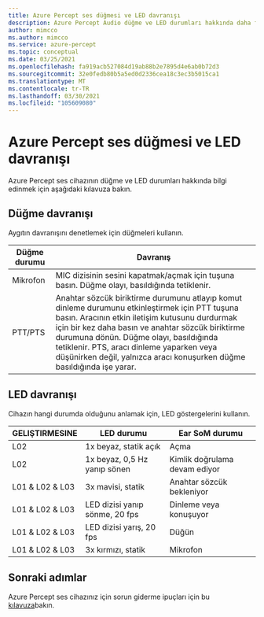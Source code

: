 ```yaml
---
title: Azure Percept ses düğmesi ve LED davranışı
description: Azure Percept Audio düğme ve LED durumları hakkında daha fazla bilgi edinin
author: mimcco
ms.author: mimcco
ms.service: azure-percept
ms.topic: conceptual
ms.date: 03/25/2021
ms.openlocfilehash: fa919acb527084d19ab88b2e7895d4e6ab0b72d3
ms.sourcegitcommit: 32e0fedb80b5a5ed0d2336cea18c3ec3b5015ca1
ms.translationtype: MT
ms.contentlocale: tr-TR
ms.lasthandoff: 03/30/2021
ms.locfileid: "105609080"
---
```

# <a name="azure-percept-audio-button-and-led-behavior"></a>Azure Percept ses düğmesi ve LED davranışı

Azure Percept ses cihazının düğme ve LED durumları hakkında bilgi edinmek için aşağıdaki kılavuza bakın.

## <a name="button-behavior"></a>Düğme davranışı

Aygıtın davranışını denetlemek için düğmeleri kullanın.

|Düğme durumu|Davranış|
|------------|----------|
|Mikrofon|MIC dizisinin sesini kapatmak/açmak için tuşuna basın. Düğme olayı, basıldığında tetiklenir.|
|PTT/PTS|Anahtar sözcük biriktirme durumunu atlayıp komut dinleme durumunu etkinleştirmek için PTT tuşuna basın. Aracının etkin iletişim kutusunu durdurmak için bir kez daha basın ve anahtar sözcük biriktirme durumuna dönün. Düğme olayı, basıldığında tetiklenir. PTS, aracı dinleme yaparken veya düşünirken değil, yalnızca aracı konuşurken düğme basıldığında işe yarar.|

## <a name="led-behavior"></a>LED davranışı

Cihazın hangi durumda olduğunu anlamak için, LED göstergelerini kullanın.

|GELIŞTIRMESINE|LED durumu|Ear SoM durumu|
|---|------------|----------------|
|L02|1x beyaz, statik açık|Açma |
|L02|1x beyaz, 0,5 Hz yanıp sönen|Kimlik doğrulama devam ediyor |
|L01 & L02 & L03|3x mavisi, statik|Anahtar sözcük bekleniyor|
|L01 & L02 & L03|LED dizisi yanıp sönme, 20 fps |Dinleme veya konuşuyor|
|L01 & L02 & L03|LED dizisi yarış, 20 fps|Düğün|
|L01 & L02 & L03|3x kırmızı, statik |Mikrofon|

## <a name="next-steps"></a>Sonraki adımlar

Azure Percept ses cihazınız için sorun giderme ipuçları için bu [kılavuza](./troubleshoot-audio-accessory-speech-module.md)bakın.